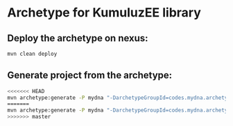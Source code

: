 # Archetype for KumuluzEE library

## Deploy the archetype on nexus:
```bash
mvn clean deploy
```

## Generate project from the archetype:
```bash
<<<<<<< HEAD
mvn archetype:generate -P mydna "-DarchetypeGroupId=codes.mydna.archetype" "-DarchetypeArtifactId=lib" "-DarchetypeVersion=1.0.0" "-DgroupId=codes.mydna" "-DartifactId=new-lib" "-Dversion=1.0.0-SNAPSHOT"
=======
mvn archetype:generate -P mydna "-DarchetypeGroupId=codes.mydna.archetype" "-DarchetypeArtifactId=lib" "-DarchetypeVersion=1.0.1-SNAPSHOT" "-DgroupId=codes.mydna" "-DartifactId=new-lib" "-Dversion=1.0.0-SNAPSHOT"
>>>>>>> master
```